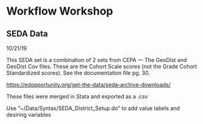 # Workflow Workshop

## SEDA Data

10/21/19

This SEDA set is a combination of 2 sets from CEPA — The GeoDist and GeoDist Cov files. These are the Cohort Scale scores (not the Grade Cohort Standardized scores). See the documentation file pg. 30.

https://edopportunity.org/get-the-data/seda-archive-downloads/

These files were merged in Stata and exported as a .csv

Use “~/Data/Syntax/SEDA_District_Setup.do” to add value labels and desiring variables
